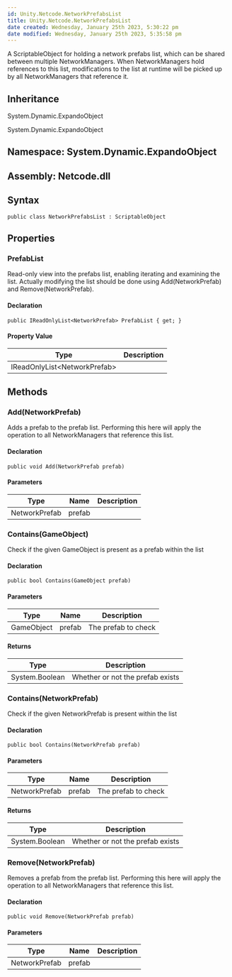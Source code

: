 ```yaml
---
id: Unity.Netcode.NetworkPrefabsList
title: Unity.Netcode.NetworkPrefabsList
date created: Wednesday, January 25th 2023, 5:30:22 pm
date modified: Wednesday, January 25th 2023, 5:35:58 pm
---
```


<div class="markdown level0 summary">

A ScriptableObject for holding a network prefabs list, which can be shared between multiple NetworkManagers. When NetworkManagers hold references to this list, modifications to the list at runtime will be picked up by all NetworkManagers that reference it.

</div>

<div class="markdown level0 conceptual">

</div>

<div class="inheritance">

## Inheritance

<div class="level0">

System.Dynamic.ExpandoObject

</div>

<div class="level1">

System.Dynamic.ExpandoObject

</div>

</div>

## **Namespace**: System.Dynamic.ExpandoObject

## **Assembly**: Netcode.dll

## Syntax

``` lang-csharp
public class NetworkPrefabsList : ScriptableObject
```

## Properties

### PrefabList

<div class="markdown level1 summary">

Read-only view into the prefabs list, enabling iterating and examining the list. Actually modifying the list should be done using Add(NetworkPrefab) and Remove(NetworkPrefab).

</div>

<div class="markdown level1 conceptual">

</div>

#### Declaration

``` lang-csharp
public IReadOnlyList<NetworkPrefab> PrefabList { get; }
```

#### Property Value

| Type                           | Description |
|--------------------------------|-------------|
| IReadOnlyList\<NetworkPrefab\> |             |

## Methods

### Add(NetworkPrefab)

<div class="markdown level1 summary">

Adds a prefab to the prefab list. Performing this here will apply the operation to all NetworkManagers that reference this list.
</div>

<div class="markdown level1 conceptual">

</div>

#### Declaration

``` lang-csharp
public void Add(NetworkPrefab prefab)
```

#### Parameters

| Type          | Name   | Description |
|---------------|--------|-------------|
| NetworkPrefab | prefab |             |

### Contains(GameObject)

<div class="markdown level1 summary">

Check if the given GameObject is present as a prefab within the list

</div>

<div class="markdown level1 conceptual">

</div>

#### Declaration

``` lang-csharp
public bool Contains(GameObject prefab)
```

#### Parameters

| Type       | Name   | Description         |
|------------|--------|---------------------|
| GameObject | prefab | The prefab to check |

#### Returns

| Type           | Description                      |
|----------------|----------------------------------|
| System.Boolean | Whether or not the prefab exists |

### Contains(NetworkPrefab)

<div class="markdown level1 summary">

Check if the given NetworkPrefab is present within the list

</div>

<div class="markdown level1 conceptual">

</div>

#### Declaration

``` lang-csharp
public bool Contains(NetworkPrefab prefab)
```

#### Parameters

| Type          | Name   | Description         |
|---------------|--------|---------------------|
| NetworkPrefab | prefab | The prefab to check |

#### Returns

| Type           | Description                      |
|----------------|----------------------------------|
| System.Boolean | Whether or not the prefab exists |

### Remove(NetworkPrefab)

<div class="markdown level1 summary">

Removes a prefab from the prefab list. Performing this here will apply the operation to all NetworkManagers that reference this list.

</div>

<div class="markdown level1 conceptual">

</div>

#### Declaration

``` lang-csharp
public void Remove(NetworkPrefab prefab)
```

#### Parameters

| Type          | Name   | Description |
|---------------|--------|-------------|
| NetworkPrefab | prefab |             |
